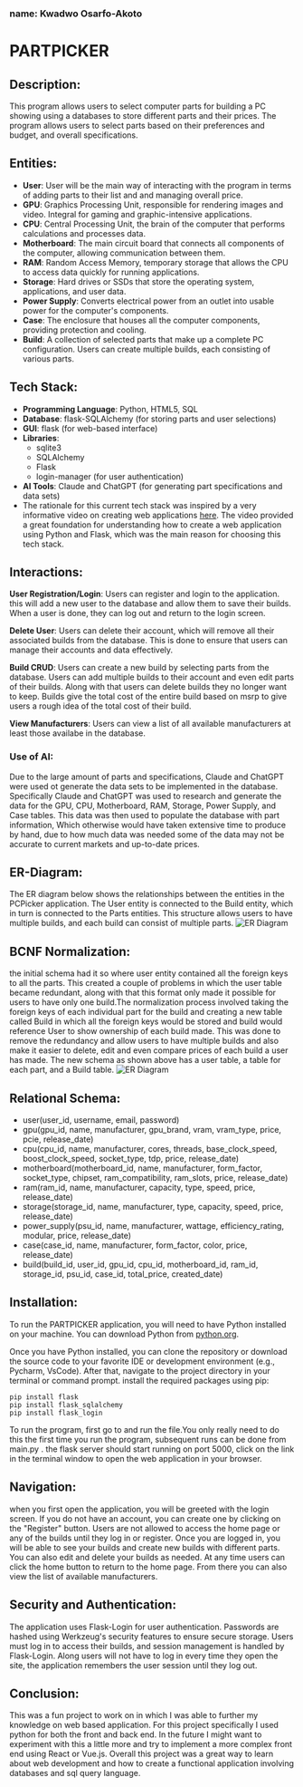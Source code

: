 ### name: Kwadwo Osarfo-Akoto

# PARTPICKER
## Description:
This program allows users to select computer parts for building a PC showing using a databases to store different parts and their prices. The program allows users to select parts based on their preferences and budget, and overall specifications. 

## Entities:
- **User**: User will be the main way of interacting with the program in terms of adding parts to their list and and managing overall price. 
- **GPU**: Graphics Processing Unit, responsible for rendering images and video. Integral for gaming and graphic-intensive applications.
- **CPU**: Central Processing Unit, the brain of the computer that performs calculations and processes data.
- **Motherboard**: The main circuit board that connects all components of the computer, allowing communication between them.
- **RAM**: Random Access Memory, temporary storage that allows the CPU to access data quickly for running applications.
- **Storage**: Hard drives or SSDs that store the operating system, applications, and user data.
- **Power Supply**: Converts electrical power from an outlet into usable power for the computer's components.
- **Case**: The enclosure that houses all the computer components, providing protection and cooling.
- **Build**: A collection of selected parts that make up a complete PC configuration. Users can create multiple builds, each consisting of various parts.

## Tech Stack:
- **Programming Language**: Python, HTML5, SQL
- **Database**: flask-SQLAlchemy (for storing parts and user selections)
- **GUI**: flask (for web-based interface)
- **Libraries**: 
    - sqlite3 
    - SQLAlchemy
    - Flask
    - login-manager (for user authentication)
- **AI Tools**: Claude and ChatGPT (for generating part specifications and data sets)
- The rationale for this current tech stack was inspired by a very informative video on creating web applications [here](https://www.youtube.com/watch?v=dam0GPOAvVI&t=6944s). The video provided a great foundation for understanding how to create a web application using Python and Flask, which was the main reason for choosing this tech stack.

## Interactions:
**User Registration/Login**: Users can register and login to the application. this will add a new user to the database and allow them to save their builds. When a user is done, they can log out and return to the login screen.

**Delete User**: Users can delete their account, which will remove all their associated builds from the database. This is done to ensure that users can manage their accounts and data effectively.

**Build CRUD**: Users can create a new build by selecting parts from the database. Users can add multiple builds to their account and even edit parts of their builds. Along with that users can delete builds they no longer want to keep. Builds give the total cost of the entire build based on msrp to give users a rough idea of the total cost of their build.

**View Manufacturers**: Users can view a list of all available manufacturers at least those availabe in the database. 

### Use of AI:
Due to the large amount of parts and specifications, Claude and ChatGPT were used ot generate the data sets to be implemented in the database. Specifically Claude and ChatGPT was used to research and generate the data for the GPU, CPU, Motherboard, RAM, Storage, Power Supply, and Case tables. This data was then used to populate the database with part information, Which otherwise would have taken extensive time to produce by hand, due to how much data was needed some of the data may not be accurate to current markets and up-to-date prices.

## ER-Diagram:
The ER diagram below shows the relationships between the entities in the PCPicker application. The User entity is connected to the Build entity, which in turn is connected to the Parts entities. This structure allows users to have multiple builds, and each build can consist of multiple parts.
![ER Diagram](PC_PlantUML.png)

## BCNF Normalization:
the initial schema had it so where user entity contained all the foreign keys to all the parts. This created a couple of problems in which the user table became redundant, along with that this format only made it possible for users to have only one build.The normalization process involved taking the foreign keys of each individual part for the build and creating a new table called Build in which all the foreign keys would be stored and build would reference User to show ownership of each build made. This was done to remove the redundancy and allow users to have multiple builds and also make it easier to delete, edit and even compare prices of each build a user has made. The new schema as shown above has a user table, a table for each part, and a Build table.
![ER Diagram](Normalization.png)

## Relational Schema:
- user(user_id, username, email, password)
- gpu(gpu_id, name, manufacturer, gpu_brand, vram, vram_type, price, pcie, release_date)
- cpu(cpu_id, name, manufacturer, cores, threads, base_clock_speed, boost_clock_speed, socket_type, tdp, price, release_date)
- motherboard(motherboard_id, name, manufacturer, form_factor, socket_type, chipset, ram_compatibility, ram_slots, price, release_date)
- ram(ram_id, name, manufacturer, capacity, type, speed, price, release_date)
- storage(storage_id, name, manufacturer, type, capacity, speed, price, release_date)
- power_supply(psu_id, name, manufacturer, wattage, efficiency_rating, modular, price, release_date)
- case(case_id, name, manufacturer, form_factor, color, price, release_date)
- build(build_id, user_id, gpu_id, cpu_id, motherboard_id, ram_id, storage_id, psu_id, case_id, total_price, created_date)
## Installation:
To run the PARTPICKER application, you will need to have Python installed on your machine. You can download Python from [python.org](https://www.python.org/downloads/).

Once you have Python installed, you can clone the repository or download the source code to your favorite IDE or development environment (e.g., Pycharm, VsCode). After that, navigate to the project directory in your terminal or command prompt.
install the required packages using pip:
```
pip install flask 
pip install flask_sqlalchemy
pip install flask_login
```
To run the program, first go to and run the file.You only really need to do this the first time you run the program, subsequent runs can be done from main.py . the flask server should start running on port 5000, click on the link in the terminal window to open the web application in your browser.

## Navigation:
when you first open the application, you will be greeted with the login screen. If you do not have an account, you can create one by clicking on the "Register" button. Users are not allowed to access the home page or any of the builds until they log in or register. Once you are logged in, you will be able to see your builds and create new builds with different parts. You can also edit and delete your builds as needed. At any time users can click the home button to return to the home page. From there you can also view the list of available manufacturers.

## Security and Authentication:
The application uses Flask-Login for user authentication. Passwords are hashed using Werkzeug's security features to ensure secure storage. Users must log in to access their builds, and session management is handled by Flask-Login. Along users will not have to log in every time they open the site, the application remembers the user session until they log out.

## Conclusion:
This was a fun project to work on in which I was able to further my knowledge on web based application. For this project specifically I used python for both the front and back end. In the future I might want to experiment with this a little more and try to implement a more complex front end using React or Vue.js. Overall this project was a great way to learn about web development and how to create a functional application involving databases and sql query language. 

